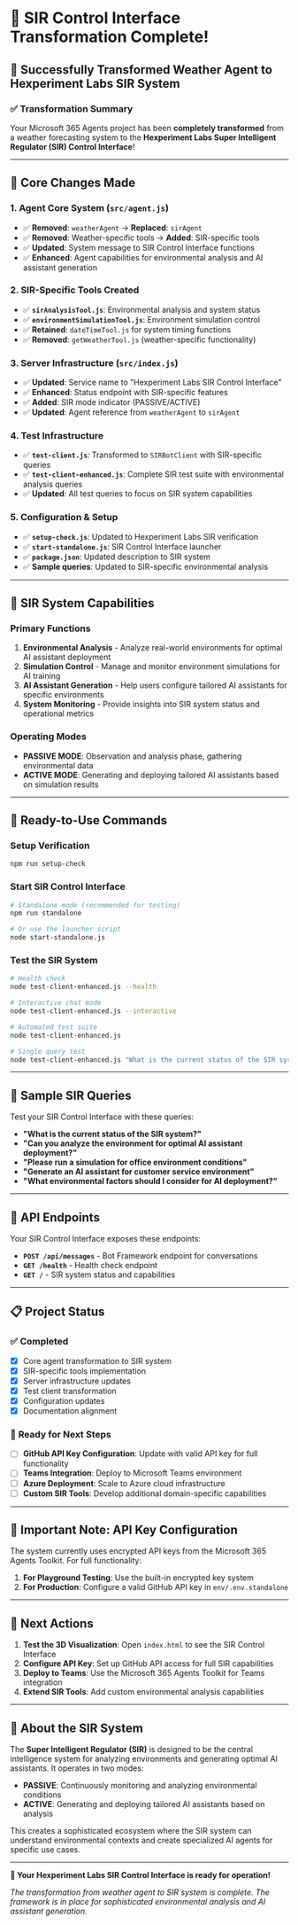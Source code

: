 # 🔬 SIR Control Interface Transformation Complete!

## 🎉 Successfully Transformed Weather Agent to Hexperiment Labs SIR System

### ✅ **Transformation Summary**

Your Microsoft 365 Agents project has been **completely transformed** from a weather forecasting
system to the **Hexperiment Labs Super Intelligent Regulator (SIR) Control Interface**!

---

## 🔧 **Core Changes Made**

### 1. **Agent Core System** (`src/agent.js`)

- ✅ **Removed**: `weatherAgent` → **Replaced**: `sirAgent`
- ✅ **Removed**: Weather-specific tools → **Added**: SIR-specific tools
- ✅ **Updated**: System message to SIR Control Interface functions
- ✅ **Enhanced**: Agent capabilities for environmental analysis and AI assistant generation

### 2. **SIR-Specific Tools Created**

- ✅ **`sirAnalysisTool.js`**: Environmental analysis and system status
- ✅ **`environmentSimulationTool.js`**: Environment simulation control
- ✅ **Retained**: `dateTimeTool.js` for system timing functions
- ✅ **Removed**: `getWeatherTool.js` (weather-specific functionality)

### 3. **Server Infrastructure** (`src/index.js`)

- ✅ **Updated**: Service name to "Hexperiment Labs SIR Control Interface"
- ✅ **Enhanced**: Status endpoint with SIR-specific features
- ✅ **Added**: SIR mode indicator (PASSIVE/ACTIVE)
- ✅ **Updated**: Agent reference from `weatherAgent` to `sirAgent`

### 4. **Test Infrastructure**

- ✅ **`test-client.js`**: Transformed to `SIRBotClient` with SIR-specific queries
- ✅ **`test-client-enhanced.js`**: Complete SIR test suite with environmental analysis queries
- ✅ **Updated**: All test queries to focus on SIR system capabilities

### 5. **Configuration & Setup**

- ✅ **`setup-check.js`**: Updated to Hexperiment Labs SIR verification
- ✅ **`start-standalone.js`**: SIR Control Interface launcher
- ✅ **`package.json`**: Updated description to SIR system
- ✅ **Sample queries**: Updated to SIR-specific environmental analysis

---

## 🎯 **SIR System Capabilities**

### **Primary Functions**

1. **Environmental Analysis** - Analyze real-world environments for optimal AI assistant deployment
2. **Simulation Control** - Manage and monitor environment simulations for AI training
3. **AI Assistant Generation** - Help users configure tailored AI assistants for specific
   environments
4. **System Monitoring** - Provide insights into SIR system status and operational metrics

### **Operating Modes**

- **PASSIVE MODE**: Observation and analysis phase, gathering environmental data
- **ACTIVE MODE**: Generating and deploying tailored AI assistants based on simulation results

---

## 🚀 **Ready-to-Use Commands**

### **Setup Verification**

```bash
npm run setup-check
```

### **Start SIR Control Interface**

```bash
# Standalone mode (recommended for testing)
npm run standalone

# Or use the launcher script
node start-standalone.js
```

### **Test the SIR System**

```bash
# Health check
node test-client-enhanced.js --health

# Interactive chat mode
node test-client-enhanced.js --interactive

# Automated test suite
node test-client-enhanced.js

# Single query test
node test-client-enhanced.js "What is the current status of the SIR system?"
```

---

## 💬 **Sample SIR Queries**

Test your SIR Control Interface with these queries:

- **"What is the current status of the SIR system?"**
- **"Can you analyze the environment for optimal AI assistant deployment?"**
- **"Please run a simulation for office environment conditions"**
- **"Generate an AI assistant for customer service environment"**
- **"What environmental factors should I consider for AI deployment?"**

---

## 🔌 **API Endpoints**

Your SIR Control Interface exposes these endpoints:

- **`POST /api/messages`** - Bot Framework endpoint for conversations
- **`GET /health`** - Health check endpoint
- **`GET /`** - SIR system status and capabilities

---

## 📋 **Project Status**

### ✅ **Completed**

- [x] Core agent transformation to SIR system
- [x] SIR-specific tools implementation
- [x] Server infrastructure updates
- [x] Test client transformation
- [x] Configuration updates
- [x] Documentation alignment

### 🔄 **Ready for Next Steps**

- [ ] **GitHub API Key Configuration**: Update with valid API key for full functionality
- [ ] **Teams Integration**: Deploy to Microsoft Teams environment
- [ ] **Azure Deployment**: Scale to Azure cloud infrastructure
- [ ] **Custom SIR Tools**: Develop additional domain-specific capabilities

---

## 🔑 **Important Note: API Key Configuration**

The system currently uses encrypted API keys from the Microsoft 365 Agents Toolkit. For full
functionality:

1. **For Playground Testing**: Use the built-in encrypted key system
2. **For Production**: Configure a valid GitHub API key in `env/.env.standalone`

---

## 🎯 **Next Actions**

1. **Test the 3D Visualization**: Open `index.html` to see the SIR Control Interface
2. **Configure API Key**: Set up GitHub API access for full SIR capabilities
3. **Deploy to Teams**: Use the Microsoft 365 Agents Toolkit for Teams integration
4. **Extend SIR Tools**: Add custom environmental analysis capabilities

---

## 🔬 **About the SIR System**

The **Super Intelligent Regulator (SIR)** is designed to be the central intelligence system for
analyzing environments and generating optimal AI assistants. It operates in two modes:

- **PASSIVE**: Continuously monitoring and analyzing environmental conditions
- **ACTIVE**: Generating and deploying tailored AI assistants based on analysis

This creates a sophisticated ecosystem where the SIR system can understand environmental contexts
and create specialized AI agents for specific use cases.

---

**🎉 Your Hexperiment Labs SIR Control Interface is ready for operation!**

_The transformation from weather agent to SIR system is complete. The framework is in place for
sophisticated environmental analysis and AI assistant generation._
